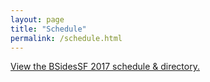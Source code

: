 ```yaml
---
layout: page
title: "Schedule"
permalink: /schedule.html
---
```


<a id="sched-embed" href="https://bsidessf2017.sched.com/">View the BSidesSF 2017 schedule & directory.</a>
<script type="text/javascript" src="https://bsidessf2017.sched.com/js/embed.js"></script>

